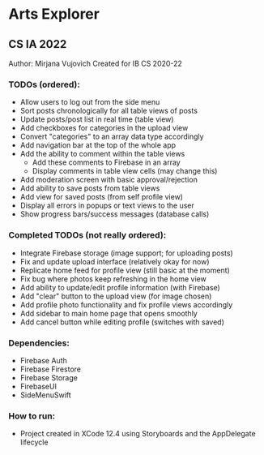 # Arts Explorer
## CS IA 2022

Author: Mirjana Vujovich
Created for IB CS 2020-22

### TODOs (ordered):
- Allow users to log out from the side menu
- Sort posts chronologically for all table views of posts
- Update posts/post list in real time (table view)
- Add checkboxes for categories in the upload view
- Convert "categories" to an array data type accordingly
- Add navigation bar at the top of the whole app
- Add the ability to comment within the table views
    - Add these comments to Firebase in an array
    - Display comments in table view cells (may change this)
- Add moderation screen with basic approval/rejection
- Add ability to save posts from table views
- Add view for saved posts (from self profile view)
- Display all errors in popups or text views to the user
- Show progress bars/success messages (database calls)

### Completed TODOs (not really ordered):
- Integrate Firebase storage (image support; for uploading posts)
- Fix and update upload interface (relatively okay for now)
- Replicate home feed for profile view (still basic at the moment)
- Fix bug where photos keep refreshing in the home view
- Add ability to update/edit profile information (with Firebase)
- Add "clear" button to the upload view (for image chosen)
- Add profile photo functionality and fix profile views accordingly
- Add sidebar to main home page that opens smoothly
- Add cancel button while editing profile (switches with saved)

### Dependencies:
- Firebase Auth
- Firebase Firestore
- Firebase Storage
- FirebaseUI
- SideMenuSwift

### How to run:
- Project created in XCode 12.4 using Storyboards and the AppDelegate lifecycle

